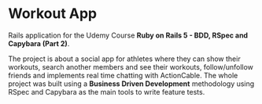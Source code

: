 # Workout App

Rails application for the Udemy Course **Ruby on Rails 5 - BDD, RSpec and Capybara (Part 2)**.

The project is about a social app for athletes where they can show their workouts, search another members and see their workouts, follow/unfollow friends and implements real time chatting with ActionCable. The whole project was built using a **Business Driven Development** methodology using RSpec and Capybara as the main tools to write feature tests.